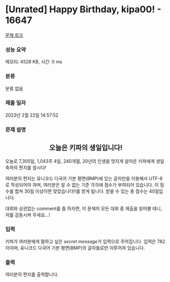 # [Unrated] Happy Birthday, kipa00! - 16647 

[문제 링크](https://www.acmicpc.net/problem/16647) 

### 성능 요약

메모리: 4528 KB, 시간: 0 ms

### 분류

분류 없음

### 제출 일자

2023년 2월 22일 14:57:52

### 문제 설명

<h2 style="text-align: center;"><strong>오늘은 키파의 생일입니다!</strong></h2>

<p>오늘로 7,305일, 1,043주 4일, 240개월, 20년의 인생을 멋지게 살아온 키파에게 생일 축하의 편지를 씁시다!</p>

<p>여러분의 편지는 유니코드 다국어 기본 평면(BMP)에 있는 글자만을 이용해서 UTF-8로 작성되어야 하며, 여러분은 알 수 없는 기준 각각에 점수가 부여되어 있습니다. 이 점수를 합쳐 30점 이상이면 <span class="result-ac">맞았습니다!!</span>를 받게 됩니다. 받을 수 있는 총 점수는 40점입니다.</p>

<p>대회와 상관없는 comment를 좀 하자면, 이 문제의 모든 대회 중 제출을 읽어볼 테니, 저를 감동시켜 주세요...!</p>

### 입력 

 <p>키파가 여러분에게 말하고 싶은 <em>secret</em> <em>message</em>가 입력으로 주어집니다. 입력은 782자이며, 유니코드 다국어 기본 평면(BMP)의 글자들로만 이루어져 있습니다.</p>

### 출력 

 <p>여러분의 편지를 출력합니다.</p>

